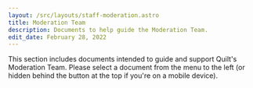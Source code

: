 ```yaml
---
layout: /src/layouts/staff-moderation.astro
title: Moderation Team
description: Documents to help guide the Moderation Team.
edit_date: February 28, 2022
---
```


This section includes documents intended to guide and support Quilt's Moderation Team. Please select a document from the menu to the left (or hidden behind the button at the top if you're on a mobile device).
